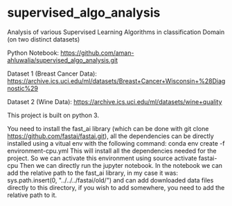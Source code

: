 # supervised_algo_analysis
Analysis of various Supervised Learning Algorithms in classification Domain (on two distinct datasets)

Python Notebook: https://github.com/aman-ahluwalia/supervised_algo_analysis.git

Dataset 1 (Breast Cancer Data): https://archive.ics.uci.edu/ml/datasets/Breast+Cancer+Wisconsin+%28Diagnostic%29

Dataset 2 (Wine Data): https://archive.ics.uci.edu/ml/datasets/wine+quality

This project is built on python 3.

You need to install the fast_ai library (which can be done with git clone https://github.com/fastai/fastai.git), all the dependencies can be directly installed using a vitual env with the following command: conda env create -f environment-cpu.yml
This will install all the dependencies needed for the project.
So we can activate this environment using source activate fastai-cpu
Then we can directly run the jupyter notebook.
In the notebook we can add the relative path to the fast_ai library, in my case it was: sys.path.insert(0, "../../../fastai/old/") and can add downloaded data files directly to this directory, if you wish to add somewhere, you need to add the relative path to it.

